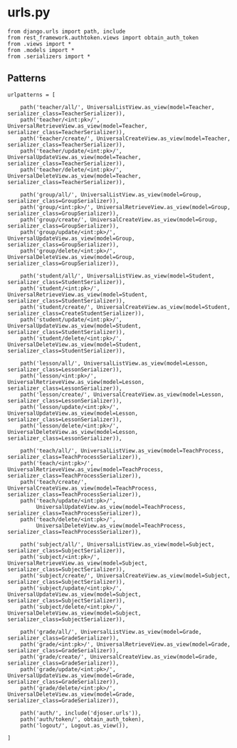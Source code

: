 # urls.py
    from django.urls import path, include
    from rest_framework.authtoken.views import obtain_auth_token
    from .views import *
    from .models import *
    from .serializers import *

## Patterns    
    urlpatterns = [
    
        path('teacher/all/', UniversalListView.as_view(model=Teacher, serializer_class=TeacherSerializer)),
        path('teacher/<int:pk>/', UniversalRetrieveView.as_view(model=Teacher, serializer_class=TeacherSerializer)),
        path('teacher/create/', UniversalCreateView.as_view(model=Teacher, serializer_class=TeacherSerializer)),
        path('teacher/update/<int:pk>/', UniversalUpdateView.as_view(model=Teacher, serializer_class=TeacherSerializer)),
        path('teacher/delete/<int:pk>/', UniversalDeleteView.as_view(model=Teacher, serializer_class=TeacherSerializer)),
    
        path('group/all/', UniversalListView.as_view(model=Group, serializer_class=GroupSerializer)),
        path('group/<int:pk>/', UniversalRetrieveView.as_view(model=Group, serializer_class=GroupSerializer)),
        path('group/create/', UniversalCreateView.as_view(model=Group, serializer_class=GroupSerializer)),
        path('group/update/<int:pk>/', UniversalUpdateView.as_view(model=Group, serializer_class=GroupSerializer)),
        path('group/delete/<int:pk>/', UniversalDeleteView.as_view(model=Group, serializer_class=GroupSerializer)),
    
        path('student/all/', UniversalListView.as_view(model=Student, serializer_class=StudentSerializer)),
        path('student/<int:pk>/', UniversalRetrieveView.as_view(model=Student, serializer_class=StudentSerializer)),
        path('student/create/', UniversalCreateView.as_view(model=Student, serializer_class=CreateStudentSerializer)),
        path('student/update/<int:pk>/', UniversalUpdateView.as_view(model=Student, serializer_class=StudentSerializer)),
        path('student/delete/<int:pk>/', UniversalDeleteView.as_view(model=Student, serializer_class=StudentSerializer)),
    
        path('lesson/all/', UniversalListView.as_view(model=Lesson, serializer_class=LessonSerializer)),
        path('lesson/<int:pk>/', UniversalRetrieveView.as_view(model=Lesson, serializer_class=LessonSerializer)),
        path('lesson/create/', UniversalCreateView.as_view(model=Lesson, serializer_class=LessonSerializer)),
        path('lesson/update/<int:pk>/', UniversalUpdateView.as_view(model=Lesson, serializer_class=LessonSerializer)),
        path('lesson/delete/<int:pk>/', UniversalDeleteView.as_view(model=Lesson, serializer_class=LessonSerializer)),
    
        path('teach/all/', UniversalListView.as_view(model=TeachProcess, serializer_class=TeachProcessSerializer)),
        path('teach/<int:pk>/', UniversalRetrieveView.as_view(model=TeachProcess, serializer_class=TeachProcessSerializer)),
        path('teach/create/', UniversalCreateView.as_view(model=TeachProcess, serializer_class=TeachProcessSerializer)),
        path('teach/update/<int:pk>/',
             UniversalUpdateView.as_view(model=TeachProcess, serializer_class=TeachProcessSerializer)),
        path('teach/delete/<int:pk>/',
             UniversalDeleteView.as_view(model=TeachProcess, serializer_class=TeachProcessSerializer)),
    
        path('subject/all/', UniversalListView.as_view(model=Subject, serializer_class=SubjectSerializer)),
        path('subject/<int:pk>/', UniversalRetrieveView.as_view(model=Subject, serializer_class=SubjectSerializer)),
        path('subject/create/', UniversalCreateView.as_view(model=Subject, serializer_class=SubjectSerializer)),
        path('subject/update/<int:pk>/', UniversalUpdateView.as_view(model=Subject, serializer_class=SubjectSerializer)),
        path('subject/delete/<int:pk>/', UniversalDeleteView.as_view(model=Subject, serializer_class=SubjectSerializer)),
    
        path('grade/all/', UniversalListView.as_view(model=Grade, serializer_class=GradeSerializer)),
        path('grade/<int:pk>/', UniversalRetrieveView.as_view(model=Grade, serializer_class=GradeSerializer)),
        path('grade/create/', UniversalCreateView.as_view(model=Grade, serializer_class=GradeSerializer)),
        path('grade/update/<int:pk>/', UniversalUpdateView.as_view(model=Grade, serializer_class=GradeSerializer)),
        path('grade/delete/<int:pk>/', UniversalDeleteView.as_view(model=Grade, serializer_class=GradeSerializer)),
    
        path('auth/', include('djoser.urls')),
        path('auth/token/', obtain_auth_token),
        path('logout/', Logout.as_view()),
    
    ]
